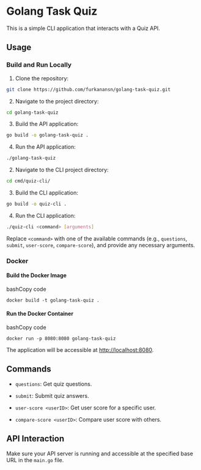 
  

# **Golang Task Quiz**

  

  

This is a simple CLI application that interacts with a Quiz API.

  

  

## Usage

  

  

### Build and Run Locally

  

1. Clone the repository:
```bash
git clone https://github.com/furkanansn/golang-task-quiz.git
```

2. Navigate to the project directory:
```bash
cd golang-task-quiz
```

3. Build the API application:
```bash
go build -o golang-task-quiz .
```
4. Run the API application:
```bash
./golang-task-quiz
```
2. Navigate to the CLI project directory:

```bash
cd cmd/quiz-cli/
```  
3. Build the CLI application:
```bash
go build -o quiz-cli .

```
4. Run the CLI application:
```bash
./quiz-cli <command> [arguments]
```

Replace `<command>` with one of the available commands (e.g., `questions`, `submit`, `user-score`, `compare-score`), and provide any necessary arguments.

### Docker

#### Build the Docker Image

  

  

bashCopy code

  

  

`docker build -t golang-task-quiz .`

  

  

#### Run the Docker Container

  

  

bashCopy code

  

  

`docker run -p 8080:8080 golang-task-quiz`

  

  

The application will be accessible at [http://localhost:8080](http://localhost:8080/).

  

  

## Commands

  

  

-  `questions`: Get quiz questions.

  

-  `submit`: Submit quiz answers.

  

-  `user-score <userID>`: Get user score for a specific user.

  

-  `compare-score <userID>`: Compare user score with others.

  

  

## API Interaction

  

  

Make sure your API server is running and accessible at the specified base URL in the `main.go` file.
